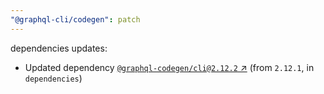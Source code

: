 ```yaml
---
"@graphql-cli/codegen": patch
---
```

dependencies updates:
  - Updated dependency [`@graphql-codegen/cli@2.12.2` ↗︎](https://www.npmjs.com/package/@graphql-codegen/cli/v/2.12.2) (from `2.12.1`, in `dependencies`)
